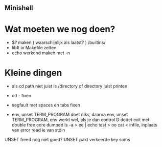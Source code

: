 ## Minishell

# Wat moeten we nog doen?
- $? maken ( waarschijnlijk als laatst? ) /builtins/
- libft in Makefile zetten
- echo werkend maken met -n

# Kleine dingen
- als cd path niet juist is /directory of directory juist printen
- cd - fixen
- segfault met spaces en tabs fixen

- env, unset TERM_PROGRAM doet niks, daarna env, unset TERM_PROGRAM, env werkt wel, als je dan control D dodet exit met double free core dumped
ls -a > ee | echo test > oo
cat < infile, inplaats van error read ie van stdin

UNSET freed nog niet goed?
UNSET pakt verkeerde key soms